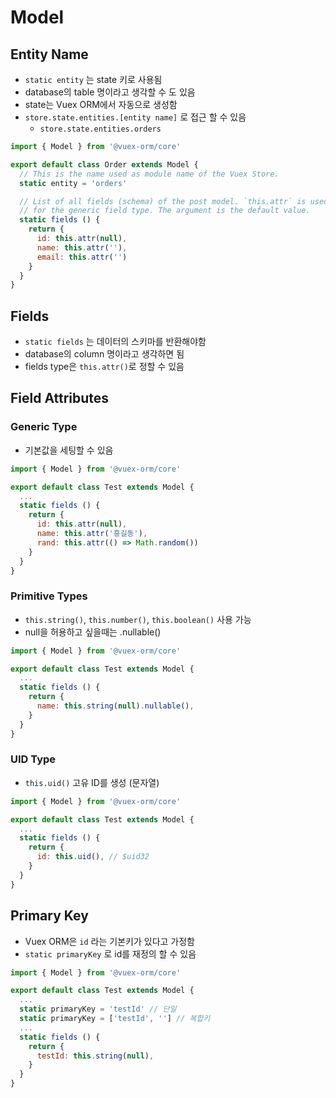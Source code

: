 # Model

## Entity Name

* `static entity` 는 state 키로 사용됨
* database의 table 명이라고 생각할 수 도 있음
* state는 Vuex ORM에서 자동으로 생성함
* `store.state.entities.[entity name]` 로 접근 할 수 있음
  * `store.state.entities.orders` 

```javascript
import { Model } from '@vuex-orm/core'

export default class Order extends Model {
  // This is the name used as module name of the Vuex Store.
  static entity = 'orders'

  // List of all fields (schema) of the post model. `this.attr` is used
  // for the generic field type. The argument is the default value.
  static fields () {
    return {
      id: this.attr(null),
      name: this.attr(''),
      email: this.attr('')
    }
  }
}
```

## Fields

* `static fields` 는 데이터의 스키마를 반환해야함
* database의 column 명이라고 생각하면 됨
* fields type은 `this.attr()`로 정할 수 있음

## Field Attributes

### Generic Type

* 기본값을 세팅할 수 있음

```javascript
import { Model } from '@vuex-orm/core'

export default class Test extends Model {
  ...
  static fields () {
    return {
      id: this.attr(null),
      name: this.attr('홍길동'),
      rand: this.attr(() => Math.random())
    }
  }
}
```

### Primitive Types

*  `this.string()`, `this.number()`, `this.boolean()` 사용 가능
* null을 허용하고 싶을때는 .nullable\(\)

```javascript
import { Model } from '@vuex-orm/core'

export default class Test extends Model {
  ...
  static fields () {
    return {
      name: this.string(null).nullable(),
    }
  }
}
```

### UID Type

* `this.uid()` 고유 ID를 생성 \(문자열\)

```javascript
import { Model } from '@vuex-orm/core'

export default class Test extends Model {
  ...
  static fields () {
    return {
      id: this.uid(), // $uid32
    }
  }
}
```

## Primary Key

* Vuex ORM은 `id` 라는 기본키가 있다고 가정함
* `static primaryKey` 로 id를 재정의 할 수 있음

```javascript
import { Model } from '@vuex-orm/core'

export default class Test extends Model {
  ...
  static primaryKey = 'testId' // 단일
  static primaryKey = ['testId', ''] // 복합키
  ...
  static fields () {
    return {
      testId: this.string(null),
    }
  }
}
```

